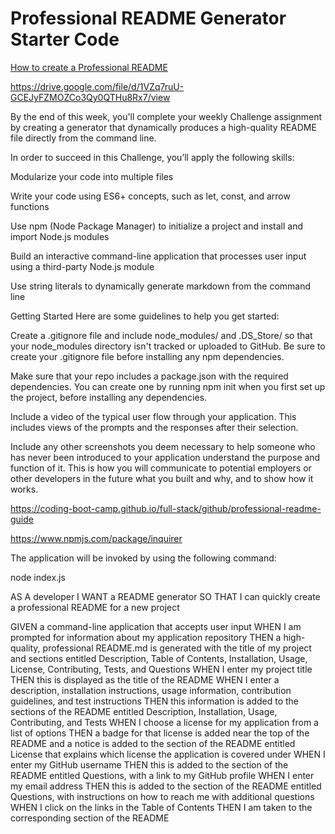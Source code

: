 # Professional README Generator Starter Code

[How to create a Professional README](https://coding-boot-camp.github.io/full-stack/github/professional-readme-guide)

https://drive.google.com/file/d/1VZq7ruU-GCEJyFZMOZCo3Qy0QTHu8Rx7/view 

By the end of this week, you'll complete your weekly Challenge assignment by creating a generator that dynamically produces a high-quality README file directly from the command line.

In order to succeed in this Challenge, you’ll apply the following skills:

Modularize your code into multiple files

Write your code using ES6+ concepts, such as let, const, and arrow functions

Use npm (Node Package Manager) to initialize a project and install and import Node.js modules

Build an interactive command-line application that processes user input using a third-party Node.js module

Use string literals to dynamically generate markdown from the command line


Getting Started
Here are some guidelines to help you get started:

Create a .gitignore file and include node_modules/ and .DS_Store/ so that your node_modules directory isn't tracked or uploaded to GitHub. Be sure to create your .gitignore file before installing any npm dependencies.

Make sure that your repo includes a package.json with the required dependencies. You can create one by running npm init when you first set up the project, before installing any dependencies.

Include a video of the typical user flow through your application. This includes views of the prompts and the responses after their selection.

Include any other screenshots you deem necessary to help someone who has never been introduced to your application understand the purpose and function of it. This is how you will communicate to potential employers or other developers in the future what you built and why, and to show how it works.




https://coding-boot-camp.github.io/full-stack/github/professional-readme-guide

https://www.npmjs.com/package/inquirer

The application will be invoked by using the following command:

node index.js



AS A developer
I WANT a README generator
SO THAT I can quickly create a professional README for a new project

GIVEN a command-line application that accepts user input
WHEN I am prompted for information about my application repository
THEN a high-quality, professional README.md is generated with the title of my project and sections entitled Description, Table of Contents, Installation, Usage, License, Contributing, Tests, and Questions
WHEN I enter my project title
THEN this is displayed as the title of the README
WHEN I enter a description, installation instructions, usage information, contribution guidelines, and test instructions
THEN this information is added to the sections of the README entitled Description, Installation, Usage, Contributing, and Tests
WHEN I choose a license for my application from a list of options
THEN a badge for that license is added near the top of the README and a notice is added to the section of the README entitled License that explains which license the application is covered under
WHEN I enter my GitHub username
THEN this is added to the section of the README entitled Questions, with a link to my GitHub profile
WHEN I enter my email address
THEN this is added to the section of the README entitled Questions, with instructions on how to reach me with additional questions
WHEN I click on the links in the Table of Contents
THEN I am taken to the corresponding section of the README
